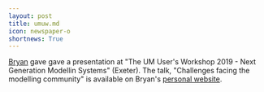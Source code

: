 ```yaml
---
layout: post
title: umuw.md
icon: newspaper-o
shortnews: True
---
```


[Bryan](bio/bryan.html) gave gave a presentation  at "The UM User's Workshop 2019 - Next Generation Modellin Systems" (Exeter).
The talk, "Challenges facing the modelling community" is available on Bryan's [personal website](https://www.bnlawrence.net/talks/2019/06/umuw).

